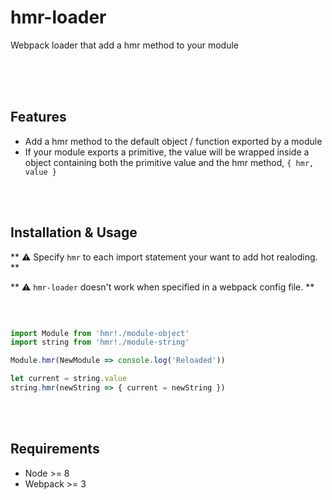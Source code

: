 # hmr-loader
Webpack loader that add a hmr method to your module

<br><br><br>

## Features
- Add a hmr method to the default object / function exported by a module
- If your module exports a primitive, the value will be wrapped inside a object containing both the primitive value and the hmr method, `{ hmr, value }`

<br><br>

## Installation & Usage

** :warning: Specify `hmr` to each import statement your want to add hot realoding. **

** :warning: `hmr-loader` doesn't work when specified in a webpack config file. **

```sh

```

<br>

```js
import Module from 'hmr!./module-object'
import string from 'hmr!./module-string'

Module.hmr(NewModule => console.log('Reloaded'))

let current = string.value
string.hmr(newString => { current = newString })
```

<br><br>

## Requirements
- Node >= 8
- Webpack >= 3
